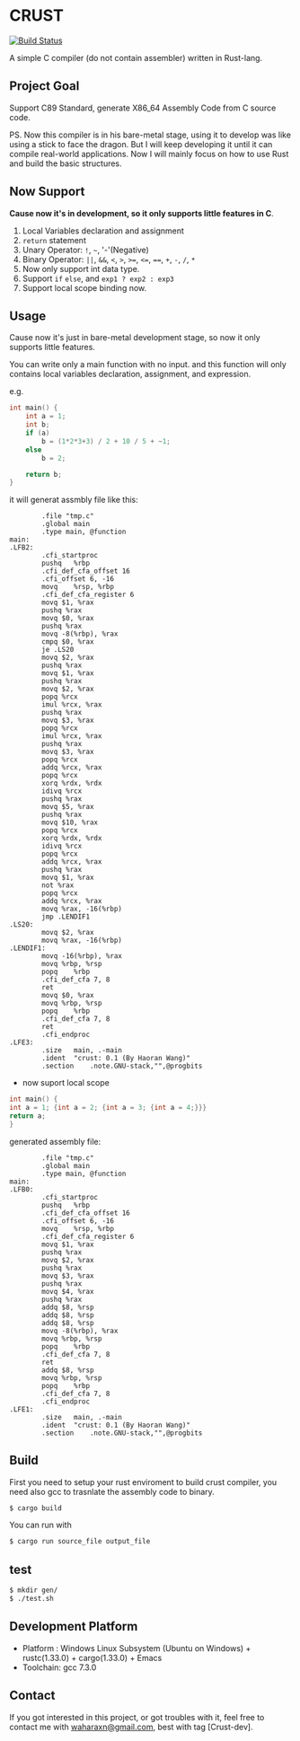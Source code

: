 # CRUST
[![Build Status](https://travis-ci.com/onehr/crust.svg?branch=master)](https://travis-ci.com/onehr/crust)

A simple C compiler (do not contain assembler) written in Rust-lang.

## Project Goal
Support C89 Standard, generate X86_64 Assembly Code from C source code.

PS. Now this compiler is in his bare-metal stage, using it to develop was like using a stick to face the dragon.
But I will keep developing it until it can compile real-world applications.
Now I will mainly focus on how to use Rust and build the basic structures.

## Now Support
**Cause now it's in development, so it only supports little features in C**.
1. Local Variables declaration and assignment
2. `return` statement
3. Unary Operator: `!`, `~`, '-'(Negative)
4. Binary Operator: `||`, `&&`, `<`, `>`, `>=`, `<=`, `==`, `+`, `-`, `/`, `*`
5. Now only support int data type.
6. Support `if` `else`, and `exp1 ? exp2 : exp3`
7. Support local scope binding now.

## Usage
Cause now it's just in bare-metal development stage, so now it only supports little features.

You can write only a main function with no input.
and this function will only contains local variables declaration, assignment, and expression.

e.g.
```c
int main() {
	int a = 1;
	int b;
	if (a) 
		b = (1*2*3+3) / 2 + 10 / 5 + ~1; 
	else 
		b = 2;

	return b;
}
```
it will generat assmbly file like this:
```assembly
        .file "tmp.c"
        .global main
        .type main, @function
main:
.LFB2:
        .cfi_startproc
        pushq	%rbp
        .cfi_def_cfa_offset 16
        .cfi_offset 6, -16
        movq	%rsp, %rbp
        .cfi_def_cfa_register 6
        movq $1, %rax
        pushq %rax
        movq $0, %rax
        pushq %rax
        movq -8(%rbp), %rax
        cmpq $0, %rax
        je .LS20
        movq $2, %rax
        pushq %rax
        movq $1, %rax
        pushq %rax
        movq $2, %rax
        popq %rcx
        imul %rcx, %rax
        pushq %rax
        movq $3, %rax
        popq %rcx
        imul %rcx, %rax
        pushq %rax
        movq $3, %rax
        popq %rcx
        addq %rcx, %rax
        popq %rcx
        xorq %rdx, %rdx
        idivq %rcx
        pushq %rax
        movq $5, %rax
        pushq %rax
        movq $10, %rax
        popq %rcx
        xorq %rdx, %rdx
        idivq %rcx
        popq %rcx
        addq %rcx, %rax
        pushq %rax
        movq $1, %rax
        not %rax
        popq %rcx
        addq %rcx, %rax
        movq %rax, -16(%rbp)
        jmp .LENDIF1
.LS20:
        movq $2, %rax
        movq %rax, -16(%rbp)
.LENDIF1:
        movq -16(%rbp), %rax
        movq %rbp, %rsp
        popq	%rbp
        .cfi_def_cfa 7, 8
        ret
        movq $0, %rax
        movq %rbp, %rsp
        popq	%rbp
        .cfi_def_cfa 7, 8
        ret
        .cfi_endproc
.LFE3:
        .size	main, .-main
        .ident	"crust: 0.1 (By Haoran Wang)"
        .section	.note.GNU-stack,"",@progbits
```
* now suport local scope
```c
int main() {
int a = 1; {int a = 2; {int a = 3; {int a = 4;}}}
return a;
}
```
generated assembly file:
```assembly
        .file "tmp.c"
        .global main
        .type main, @function
main:
.LFB0:
        .cfi_startproc
        pushq	%rbp
        .cfi_def_cfa_offset 16
        .cfi_offset 6, -16
        movq	%rsp, %rbp
        .cfi_def_cfa_register 6
        movq $1, %rax
        pushq %rax
        movq $2, %rax
        pushq %rax
        movq $3, %rax
        pushq %rax
        movq $4, %rax
        pushq %rax
        addq $8, %rsp
        addq $8, %rsp
        addq $8, %rsp
        movq -8(%rbp), %rax
        movq %rbp, %rsp
        popq	%rbp
        .cfi_def_cfa 7, 8
        ret
        addq $8, %rsp
        movq %rbp, %rsp
        popq	%rbp
        .cfi_def_cfa 7, 8
        .cfi_endproc
.LFE1:
        .size   main, .-main
        .ident	"crust: 0.1 (By Haoran Wang)"
        .section	.note.GNU-stack,"",@progbits
```
## Build
First you need to setup your rust enviroment to build crust compiler, you need also gcc to trasnlate the assembly code to binary.
```bash
$ cargo build
```
You can run with
```bash
$ cargo run source_file output_file
```

## test
```bash
$ mkdir gen/
$ ./test.sh
```

## Development Platform
* Platform : Windows Linux Subsystem (Ubuntu on Windows) + rustc(1.33.0) + cargo(1.33.0) + Emacs
* Toolchain: gcc 7.3.0

## Contact
If you got interested in this project, or got troubles with it, feel free to contact me with 
waharaxn@gmail.com, best with tag [Crust-dev].
